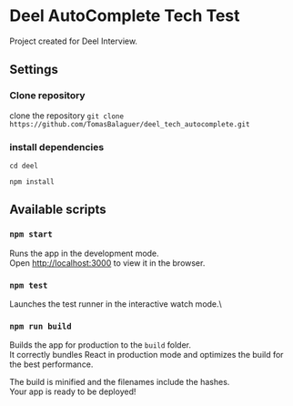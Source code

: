 # Deel AutoComplete Tech Test

Project created for Deel Interview.

## Settings

### Clone repository

clone the repository `git clone https://github.com/TomasBalaguer/deel_tech_autocomplete.git`

### install dependencies

`cd deel`

`npm install`

## Available scripts

### `npm start`

Runs the app in the development mode.\
Open [http://localhost:3000](http://localhost:3000) to view it in the browser.


### `npm test`

Launches the test runner in the interactive watch mode.\


### `npm run build`

Builds the app for production to the `build` folder.\
It correctly bundles React in production mode and optimizes the build for the best performance.

The build is minified and the filenames include the hashes.\
Your app is ready to be deployed!

